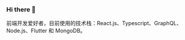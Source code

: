 ### Hi there 👋

前端开发爱好者，目前使用的技术栈：React.js、Typescript、GraphQL、Node.js、Flutter 和 MongoDB。

<!--
**kaichii/kaichii** is a ✨ _special_ ✨ repository because its `README.md` (this file) appears on your GitHub profile.

Here are some ideas to get you started:

- 🌱 I’m currently learning Node、React、Flutter、Golang、Deno.
- 🔭 I’m currently working on ...
- 🌱 I’m currently learning ...
- 👯 I’m looking to collaborate on ...
- 🤔 I’m looking for help with ...
- 💬 Ask me about ...
-  📫 How to reach me: ...

- 😄 Pronouns: ...
- ⚡ Fun fact: ...
-->

